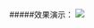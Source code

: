 
#####效果演示：
![](https://upload-images.jianshu.io/upload_images/8669504-c9977155b724576c.png?imageMogr2/auto-orient/strip%7CimageView2/2/w/1240)
